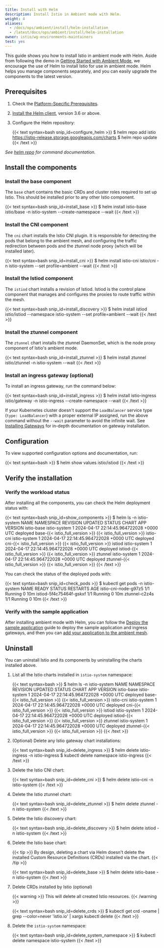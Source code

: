 ```yaml
---
title: Install with Helm
description: Install Istio in Ambient mode with Helm.
weight: 4
aliases:
  - /docs/ops/ambient/install/helm-installation
  - /latest/docs/ops/ambient/install/helm-installation
owner: istio/wg-environments-maintainers
test: yes
---
```


This guide shows you how to install Istio in ambient mode with Helm.
Aside from following the demo in [Getting Started with Ambient Mode](/docs/ambient/getting-started/),
we encourage the use of Helm to install Istio for use in ambient mode. Helm helps you manage components separately, and you can easily upgrade the components to the latest version.

## Prerequisites

1. Check the [Platform-Specific Prerequisites](/docs/ambient/install/platform-prerequisites).

1. [Install the Helm client](https://helm.sh/docs/intro/install/), version 3.6 or above.

1. Configure the Helm repository:

    {{< text syntax=bash snip_id=configure_helm >}}
    $ helm repo add istio https://istio-release.storage.googleapis.com/charts
    $ helm repo update
    {{< /text >}}

*See [helm repo](https://helm.sh/docs/helm/helm_repo/) for command documentation.*

## Install the components

### Install the base component

The `base` chart contains the basic CRDs and cluster roles required to set up Istio.
This should be installed prior to any other Istio component.

{{< text syntax=bash snip_id=install_base >}}
$ helm install istio-base istio/base -n istio-system --create-namespace --wait
{{< /text >}}

### Install the CNI component

The `cni` chart installs the Istio CNI plugin. It is responsible for detecting the pods that belong to the ambient mesh, and configuring the traffic redirection between pods and the ztunnel node proxy (which will be installed later).

{{< text syntax=bash snip_id=install_cni >}}
$ helm install istio-cni istio/cni -n istio-system --set profile=ambient --wait
{{< /text >}}

### Install the Istiod component

The `istiod` chart installs a revision of Istiod. Istiod is the control plane component that manages and
configures the proxies to route traffic within the mesh.

{{< text syntax=bash snip_id=install_discovery >}}
$ helm install istiod istio/istiod --namespace istio-system --set profile=ambient --wait
{{< /text >}}

### Install the ztunnel component

The `ztunnel` chart installs the ztunnel DaemonSet, which is the node proxy component of Istio's ambient mode.

{{< text syntax=bash snip_id=install_ztunnel >}}
$ helm install ztunnel istio/ztunnel -n istio-system --wait
{{< /text >}}

### Install an ingress gateway (optional)

To install an ingress gateway, run the command below:

{{< text syntax=bash snip_id=install_ingress >}}
$ helm install istio-ingress istio/gateway -n istio-ingress --create-namespace --wait
{{< /text >}}

If your Kubernetes cluster doesn't support the `LoadBalancer` service type (`type: LoadBalancer`) with a proper external IP assigned, run the above command without the `--wait` parameter to avoid the infinite wait. See [Installing Gateways](/docs/setup/additional-setup/gateway/) for in-depth documentation on gateway installation.

## Configuration

To view supported configuration options and documentation, run:

{{< text syntax=bash >}}
$ helm show values istio/istiod
{{< /text >}}

## Verify the installation

### Verify the workload status

After installing all the components, you can check the Helm deployment status with:

{{< text syntax=bash snip_id=show_components >}}
$ helm ls -n istio-system
NAME            NAMESPACE       REVISION    UPDATED                                 STATUS      CHART           APP VERSION
istio-base      istio-system    1           2024-04-17 22:14:45.964722028 +0000 UTC deployed    base-{{< istio_full_version >}}     {{< istio_full_version >}}
istio-cni       istio-system    1           2024-04-17 22:14:45.964722028 +0000 UTC deployed    cni-{{< istio_full_version >}}      {{< istio_full_version >}}
istiod          istio-system    1           2024-04-17 22:14:45.964722028 +0000 UTC deployed    istiod-{{< istio_full_version >}}   {{< istio_full_version >}}
ztunnel         istio-system    1           2024-04-17 22:14:45.964722028 +0000 UTC deployed    ztunnel-{{< istio_full_version >}}  {{< istio_full_version >}}
{{< /text >}}

You can check the status of the deployed pods with:

{{< text syntax=bash snip_id=check_pods >}}
$ kubectl get pods -n istio-system
NAME                             READY   STATUS    RESTARTS   AGE
istio-cni-node-g97z5             1/1     Running   0          10m
istiod-5f4c75464f-gskxf          1/1     Running   0          10m
ztunnel-c2z4s                    1/1     Running   0          10m
{{< /text >}}

### Verify with the sample application

After installing ambient mode with Helm, you can follow the [Deploy the sample application](/docs/ambient/getting-started/deploy-sample-app/) guide to deploy the sample application and ingress gateways, and then you can
[add your application to the ambient mesh](/docs/ambient/getting-started/secure-and-visualize/#add-bookinfo-to-the-mesh).

## Uninstall

You can uninstall Istio and its components by uninstalling the charts
installed above.

1. List all the Istio charts installed in `istio-system` namespace:

    {{< text syntax=bash >}}
    $ helm ls -n istio-system
    NAME            NAMESPACE       REVISION    UPDATED                                 STATUS      CHART           APP VERSION
    istio-base      istio-system    1           2024-04-17 22:14:45.964722028 +0000 UTC deployed    base-{{< istio_full_version >}}     {{< istio_full_version >}}
    istio-cni       istio-system    1           2024-04-17 22:14:45.964722028 +0000 UTC deployed    cni-{{< istio_full_version >}}      {{< istio_full_version >}}
    istiod          istio-system    1           2024-04-17 22:14:45.964722028 +0000 UTC deployed    istiod-{{< istio_full_version >}}   {{< istio_full_version >}}
    ztunnel         istio-system    1           2024-04-17 22:14:45.964722028 +0000 UTC deployed    ztunnel-{{< istio_full_version >}}  {{< istio_full_version >}}
    {{< /text >}}

1. (Optional) Delete any Istio gateway chart installations:

    {{< text syntax=bash snip_id=delete_ingress >}}
    $ helm delete istio-ingress -n istio-ingress
    $ kubectl delete namespace istio-ingress
    {{< /text >}}

1. Delete the Istio CNI chart:

    {{< text syntax=bash snip_id=delete_cni >}}
    $ helm delete istio-cni -n istio-system
    {{< /text >}}

1. Delete the Istio ztunnel chart:

    {{< text syntax=bash snip_id=delete_ztunnel >}}
    $ helm delete ztunnel -n istio-system
    {{< /text >}}

1. Delete the Istio discovery chart:

    {{< text syntax=bash snip_id=delete_discovery >}}
    $ helm delete istiod -n istio-system
    {{< /text >}}

1. Delete the Istio base chart:

    {{< tip >}}
    By design, deleting a chart via Helm doesn't delete the installed Custom
    Resource Definitions (CRDs) installed via the chart.
    {{< /tip >}}

    {{< text syntax=bash snip_id=delete_base >}}
    $ helm delete istio-base -n istio-system
    {{< /text >}}

1. Delete CRDs installed by Istio (optional)

    {{< warning >}}
    This will delete all created Istio resources.
    {{< /warning >}}

    {{< text syntax=bash snip_id=delete_crds >}}
    $ kubectl get crd -oname | grep --color=never 'istio.io' | xargs kubectl delete
    {{< /text >}}

1. Delete the `istio-system` namespace:

    {{< text syntax=bash snip_id=delete_system_namespace >}}
    $ kubectl delete namespace istio-system
    {{< /text >}}
